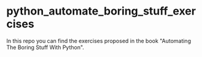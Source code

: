 # python_automate_boring_stuff_exercises
 In this repo you can find the exercises proposed in the book "Automating The Boring Stuff With Python".

